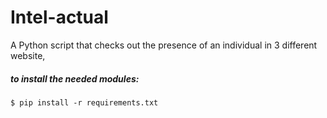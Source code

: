 # Intel-actual
A Python script that checks out the presence of an individual in 3 different website,
##### to install the needed modules:
```
$ pip install -r requirements.txt
```
